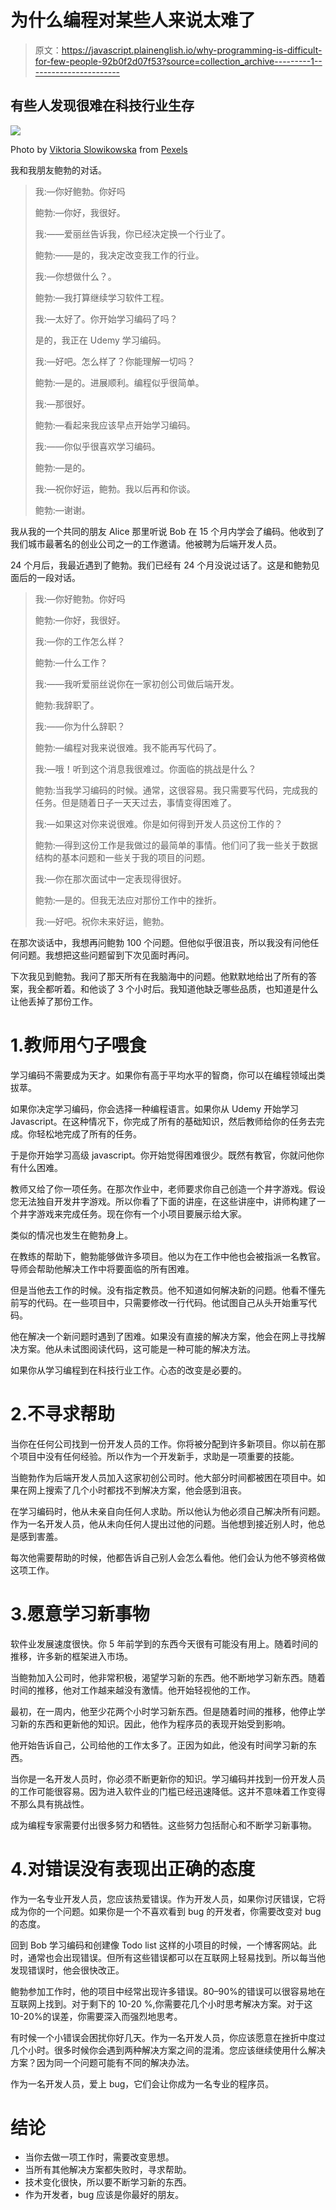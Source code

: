 # 为什么编程对某些人来说太难了

> 原文：<https://javascript.plainenglish.io/why-programming-is-difficult-for-few-people-92b0f2d07f53?source=collection_archive---------1----------------------->

## 有些人发现很难在科技行业生存

![](img/230fca2e0217e93496f2150ce5b22a0f.png)

Photo by [Viktoria Slowikowska](https://www.pexels.com/@viktoria-slowikowska?utm_content=attributionCopyText&utm_medium=referral&utm_source=pexels) from [Pexels](https://www.pexels.com/photo/man-and-woman-sitting-at-table-using-macbook-5332453/?utm_content=attributionCopyText&utm_medium=referral&utm_source=pexels)

我和我朋友鲍勃的对话。

> 我:—你好鲍勃。你好吗
> 
> 鲍勃:—你好，我很好。
> 
> 我:——爱丽丝告诉我，你已经决定换一个行业了。
> 
> 鲍勃:——是的，我决定改变我工作的行业。
> 
> 我:—你想做什么？。
> 
> 鲍勃:—我打算继续学习软件工程。
> 
> 我:—太好了。你开始学习编码了吗？
> 
> 是的，我正在 Udemy 学习编码。
> 
> 我:—好吧。怎么样了？你能理解一切吗？
> 
> 鲍勃:—是的。进展顺利。编程似乎很简单。
> 
> 我:—那很好。
> 
> 鲍勃:—看起来我应该早点开始学习编码。
> 
> 我:——你似乎很喜欢学习编码。
> 
> 鲍勃:—是的。
> 
> 我:—祝你好运，鲍勃。我以后再和你谈。
> 
> 鲍勃:—谢谢。

我从我的一个共同的朋友 Alice 那里听说 Bob 在 15 个月内学会了编码。他收到了我们城市最著名的创业公司之一的工作邀请。他被聘为后端开发人员。

24 个月后，我最近遇到了鲍勃。我们已经有 24 个月没说过话了。这是和鲍勃见面后的一段对话。

> 我:—你好鲍勃。你好吗
> 
> 鲍勃:—你好，我很好。
> 
> 我:—你的工作怎么样？
> 
> 鲍勃:—什么工作？
> 
> 我:——我听爱丽丝说你在一家初创公司做后端开发。
> 
> 鲍勃:我辞职了。
> 
> 我:——你为什么辞职？
> 
> 鲍勃:—编程对我来说很难。我不能再写代码了。
> 
> 我:—哦！听到这个消息我很难过。你面临的挑战是什么？
> 
> 鲍勃:当我学习编码的时候。通常，这很容易。我只需要写代码，完成我的任务。但是随着日子一天天过去，事情变得困难了。
> 
> 我:—如果这对你来说很难。你是如何得到开发人员这份工作的？
> 
> 鲍勃:—得到这份工作是我做过的最简单的事情。他们问了我一些关于数据结构的基本问题和一些关于我的项目的问题。
> 
> 我:—你在那次面试中一定表现得很好。
> 
> 鲍勃:—是的。但我无法应对那份工作中的挫折。
> 
> 我:—好吧。祝你未来好运，鲍勃。

在那次谈话中，我想再问鲍勃 100 个问题。但他似乎很沮丧，所以我没有问他任何问题。我想把这些问题留到下次见面时再问。

下次我见到鲍勃。我问了那天所有在我脑海中的问题。他默默地给出了所有的答案，我全都听着。和他谈了 3 个小时后。我知道他缺乏哪些品质，也知道是什么让他丢掉了那份工作。

# 1.教师用勺子喂食

学习编码不需要成为天才。如果你有高于平均水平的智商，你可以在编程领域出类拔萃。

如果你决定学习编码，你会选择一种编程语言。如果你从 Udemy 开始学习 Javascript。在这种情况下，你完成了所有的基础知识，然后教师给你的任务去完成。你轻松地完成了所有的任务。

于是你开始学习高级 javascript。你开始觉得困难很少。既然有教官，你就问他你有什么困难。

教师又给了你一项任务。在那次作业中，老师要求你自己创造一个井字游戏。假设您无法独自开发井字游戏。所以你看了下面的讲座，在这些讲座中，讲师构建了一个井字游戏来完成任务。现在你有一个小项目要展示给大家。

类似的情况也发生在鲍勃身上。

在教练的帮助下，鲍勃能够做许多项目。他以为在工作中他也会被指派一名教官。导师会帮助他解决工作中将要面临的所有困难。

但是当他去工作的时候。没有指定教员。他不知道如何解决新的问题。他看不懂先前写的代码。在一些项目中，只需要修改一行代码。他试图自己从头开始重写代码。

他在解决一个新问题时遇到了困难。如果没有直接的解决方案，他会在网上寻找解决方案。他从未试图阅读代码，这可能是一种可能的解决方法。

如果你从学习编程到在科技行业工作。心态的改变是必要的。

# 2.不寻求帮助

当你在任何公司找到一份开发人员的工作。你将被分配到许多新项目。你以前在那个项目中没有任何经验。所以作为一个开发新手，求助是一项重要的技能。

当鲍勃作为后端开发人员加入这家初创公司时。他大部分时间都被困在项目中。如果在网上搜索了几个小时都找不到解决方案，他会感到沮丧。

在学习编码时，他从未亲自向任何人求助。所以他认为他必须自己解决所有问题。作为一名开发人员，他从未向任何人提出过他的问题。当他想到接近别人时，他总是感到害羞。

每次他需要帮助的时候，他都告诉自己别人会怎么看他。他们会认为他不够资格做这项工作。

# 3.愿意学习新事物

软件业发展速度很快。你 5 年前学到的东西今天很有可能没有用上。随着时间的推移，许多新的框架进入市场。

当鲍勃加入公司时，他非常积极，渴望学习新的东西。他不断地学习新东西。随着时间的推移，他对工作越来越没有激情。他开始轻视他的工作。

最初，在一周内，他至少花两个小时学习新东西。但是随着时间的推移，他停止学习新的东西和更新他的知识。因此，他作为程序员的表现开始受到影响。

他开始告诉自己，公司给他的工作太多了。正因为如此，他没有时间学习新的东西。

当你是一名开发人员时，你必须不断更新你的知识。学习编码并找到一份开发人员的工作可能很容易。因为进入软件业的门槛已经迅速降低。这并不意味着工作变得不那么具有挑战性。

成为编程专家需要付出很多努力和牺牲。这些努力包括耐心和不断学习新事物。

# 4.对错误没有表现出正确的态度

作为一名专业开发人员，您应该热爱错误。作为开发人员，如果你讨厌错误，它将成为你的一个问题。如果你是一个不喜欢看到 bug 的开发者，你需要改变对 bug 的态度。

回到 Bob 学习编码和创建像 Todo list 这样的小项目的时候，一个博客网站。此时，通常也会出现错误。但所有这些错误都可以在互联网上轻易找到。所以每当他发现错误时，他会很快改正。

鲍勃参加工作时，他的项目中经常出现许多错误。80–90%的错误可以很容易地在互联网上找到。对于剩下的 10-20 %,你需要花几个小时思考解决方案。对于这 10-20%的误差，你需要深入而强烈地思考。

有时候一个小错误会困扰你好几天。作为一名开发人员，你应该愿意在挫折中度过几个小时。很多时候你会遇到两种解决方案之间的混淆。您应该继续使用什么解决方案？因为同一个问题可能有不同的解决办法。

作为一名开发人员，爱上 bug，它们会让你成为一名专业的程序员。

# 结论

*   当你去做一项工作时，需要改变思想。
*   当所有其他解决方案都失败时，寻求帮助。
*   技术变化很快，所以要不断学习新的东西。
*   作为开发者，bug 应该是你最好的朋友。